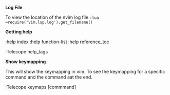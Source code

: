 **Log File**

To view the location of the nvim log file 
``:lua =require('vim.lsp.log').get_filename()``


**Getting help**

:help index
:help function-list
:help reference_toc

:Telecope help_tags


**Show keymapping**

This will show the keymapping in vim. To see the keymapping for a specific command and the command aat the end.

:Telecope keymaps [commmand]

